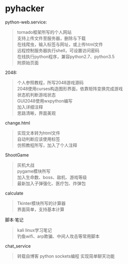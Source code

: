 # pyhacker
python-web.service:<br>
> tornado框架所写的个人网站<br>
> 支持上传文件至服务器，删除与下载<br>
> 在线爬虫，输入标签与网址，或上传html文件<br>
> 远程控制服务器执行shell，可设置访问密码<br>
> 在线执行python程序，兼容python2.7、python3.5<br>
> 附原始页面

2048:<br>
> 个人参照教程，所写2048游戏源码<br>
> 2048使用curses构造图形界面，依靠矩阵变换完成游戏<br>
> 状态机判断游戏状态<br>
> GUI2048使用wxpython编写<br>
> 加入详细注释<br>
> 思路清晰，界面美观<br>

change.html<br>
> 实现文本转为html文件<br>
> 自动判断应该使用标签<br>
> 仿照教程所写，加入了个人注释<br>

ShootGame<br>
> 灰机大战<br>
> pygame模块所写<br>
> 加入生命数、boss、敌机、游戏等级<br>
> 最新加入子弹强化、医疗包、炸弹包<br>

calculate<br>
> Tkinter模块所写的计算器<br>
> 界面简单，支持基本计算<br>

脚本·笔记<br>
> kali linux学习笔记<br>
> 钓鱼wifi、arp欺骗、中间人攻击等常用脚本<br>

chat_service<br>
> 转载自博客
> python sockets编程
> 实现简单聊天功能
